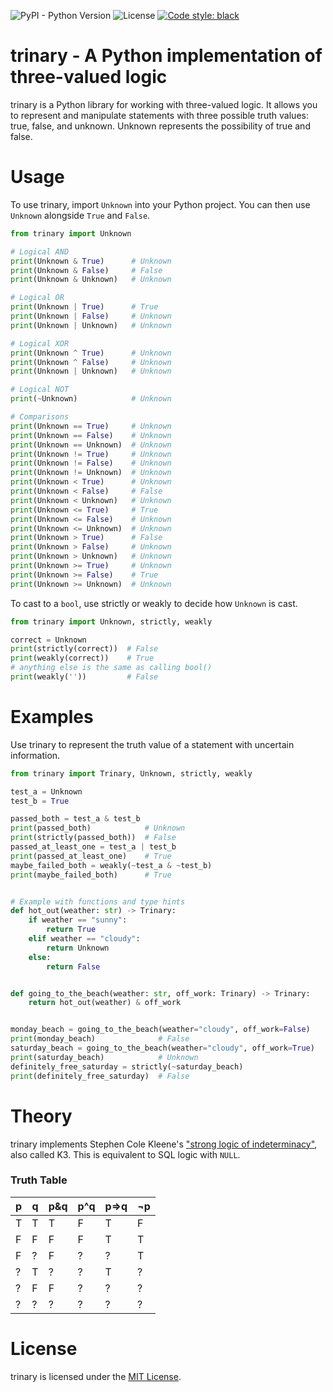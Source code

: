 ![PyPI - Python Version](https://img.shields.io/pypi/pyversions/trinary)
![License](https://img.shields.io/github/license/travisjungroth/trinary?color=blue)
[![Code style: black](https://img.shields.io/badge/code%20style-black-000000.svg)](https://github.com/psf/black)
# trinary - A Python implementation of three-valued logic
trinary is a Python library for working with three-valued logic. It allows you to represent and manipulate statements with three possible truth values: true, false, and unknown. Unknown represents the possibility of true and false.

# Usage
To use trinary, import `Unknown` into your Python project. You can then use `Unknown` alongside `True` and `False`.
```python
from trinary import Unknown

# Logical AND
print(Unknown & True)      # Unknown
print(Unknown & False)     # False
print(Unknown & Unknown)   # Unknown

# Logical OR
print(Unknown | True)      # True
print(Unknown | False)     # Unknown
print(Unknown | Unknown)   # Unknown

# Logical XOR
print(Unknown ^ True)      # Unknown
print(Unknown ^ False)     # Unknown
print(Unknown | Unknown)   # Unknown

# Logical NOT
print(~Unknown)            # Unknown

# Comparisons
print(Unknown == True)     # Unknown
print(Unknown == False)    # Unknown
print(Unknown == Unknown)  # Unknown   
print(Unknown != True)     # Unknown
print(Unknown != False)    # Unknown
print(Unknown != Unknown)  # Unknown
print(Unknown < True)      # Unknown
print(Unknown < False)     # False
print(Unknown < Unknown)   # Unknown   
print(Unknown <= True)     # True
print(Unknown <= False)    # Unknown
print(Unknown <= Unknown)  # Unknown   
print(Unknown > True)      # False
print(Unknown > False)     # Unknown
print(Unknown > Unknown)   # Unknown   
print(Unknown >= True)     # Unknown
print(Unknown >= False)    # True
print(Unknown >= Unknown)  # Unknown
```
To cast to a `bool`, use strictly or weakly to decide how `Unknown` is cast.

```python
from trinary import Unknown, strictly, weakly

correct = Unknown
print(strictly(correct))  # False
print(weakly(correct))    # True
# anything else is the same as calling bool()
print(weakly(''))         # False
```

# Examples

Use trinary to represent the truth value of a statement with uncertain information.

```python
from trinary import Trinary, Unknown, strictly, weakly

test_a = Unknown
test_b = True

passed_both = test_a & test_b
print(passed_both)            # Unknown
print(strictly(passed_both))  # False
passed_at_least_one = test_a | test_b
print(passed_at_least_one)    # True
maybe_failed_both = weakly(~test_a & ~test_b)
print(maybe_failed_both)      # True


# Example with functions and type hints
def hot_out(weather: str) -> Trinary:
    if weather == "sunny":
        return True
    elif weather == "cloudy":
        return Unknown
    else:
        return False


def going_to_the_beach(weather: str, off_work: Trinary) -> Trinary:
    return hot_out(weather) & off_work


monday_beach = going_to_the_beach(weather="cloudy", off_work=False)
print(monday_beach)              # False
saturday_beach = going_to_the_beach(weather="cloudy", off_work=True)
print(saturday_beach)            # Unknown
definitely_free_saturday = strictly(~saturday_beach)
print(definitely_free_saturday)  # False
```
# Theory
trinary implements Stephen Cole Kleene's ["strong logic of indeterminacy"](https://en.wikipedia.org/wiki/Three-valued_logic#Kleene_and_Priest_logics), also called K3. This is equivalent to SQL logic with `NULL`.

### Truth Table
|p|q|p&q|p^q|p⇒q|¬p|
|-|-|---|---|---|--|
|T|T|T  |F  |T  |F |
|F|F|F  |F  |T  |T |
|F|?|F  |?  |?  |T |
|?|T|?  |?  |T  |? |
|?|F|F  |?  |?  |? |
|?|?|?  |?  |?  |? |

# License
trinary is licensed under the [MIT License](license.md).
